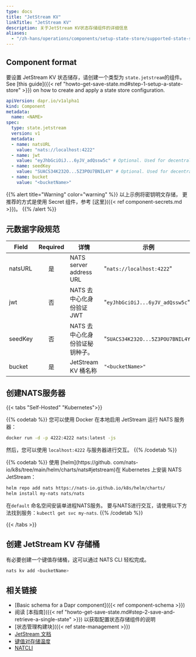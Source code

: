 ```yaml
---
type: docs
title: "JetStream KV"
linkTitle: "JetStream KV"
description: 关于JetStream KV状态存储组件的详细信息
aliases:
  - "/zh-hans/operations/components/setup-state-store/supported-state-stores/setup-nats-jetstream-kv/"
---
```


## Component format

要设置 JetStream KV 状态储存，请创建一个类型为 `state.jetstream`的组件。 See [this guide]({{< ref "howto-get-save-state.md#step-1-setup-a-state-store" >}}) on how to create and apply a state store configuration.

```yaml
apiVersion: dapr.io/v1alpha1
kind: Component
metadata:
  name: <NAME>
spec:
  type: state.jetstream
  version: v1
  metadata:
  - name: natsURL
    value: "nats://localhost:4222"
  - name: jwt
    value: "eyJhbGciOiJ...6yJV_adQssw5c" # Optional. Used for decentralized JWT authentication
  - name: seedKey
    value: "SUACS34K232O...5Z3POU7BNIL4Y" # Optional. Used for decentralized JWT authentication
  - name: bucket
    value: "<bucketName>"
```

{{% alert title="Warning" color="warning" %}}
以上示例将密钥明文存储， 更推荐的方式是使用 Secret 组件，参考 [这里]({{< ref component-secrets.md >}})。
{{% /alert %}}

## 元数据字段规范

| Field   | Required | 详情                      | 示例                               |
| ------- |:--------:| ----------------------- | -------------------------------- |
| natsURL |    是     | NATS server address URL | "`nats://localhost:4222`"        |
| jwt     |    否     | NATS 去中心化身份验证 JWT       | "`eyJhbGciOiJ...6yJV_adQssw5c`"  |
| seedKey |    否     | NATS 去中心化身份验证秘钥种子。      | "`SUACS34K232O...5Z3POU7BNIL4Y`" |
| bucket  |    是     | JetStream KV 桶名称        | `"<bucketName>"`           |

## 创建NATS服务器

{{< tabs "Self-Hosted" "Kubernetes">}}

{{% codetab %}}
您可以使用 Docker 在本地启用 JetStream 运行 NATS 服务器：

```bash
docker run -d -p 4222:4222 nats:latest -js
```

然后，您可以使用 `localhost:4222` 与服务器进行交互。
{{% /codetab %}}

{{% codetab %}}
使用 [helm](https://github. com/nats-io/k8s/tree/main/helm/charts/nats#jetstream)在 Kubernetes 上安装 NATS JetStream：

```bash
helm repo add nats https://nats-io.github.io/k8s/helm/charts/
helm install my-nats nats/nats
```

在`default` 命名空间安装单进程NATS服务。 要与NATS进行交互，请使用以下方法找到服务：`kubectl get svc my-nats`.
{{% /codetab %}}

{{< /tabs >}}

## 创建 JetStream KV 存储桶

有必要创建一个键值存储桶，这可以通过 NATS CLI 轻松完成。

```bash
nats kv add <bucketName>
```

## 相关链接
- [Basic schema for a Dapr component]({{< ref component-schema >}})
- 阅读 [本指南]({{< ref "howto-get-save-state.md#step-2-save-and-retrieve-a-single-state" >}}) 以获取配置状态存储组件的说明
- [状态管理构建块]({{< ref state-management >}})
- [JetStream 文档](https://docs.nats.io/nats-concepts/jetstream)
- [键值对存储温度](https://docs.nats.io/nats-concepts/jetstream/key-value-store)
- [NATCLI](https://github.com/nats-io/natscli)
